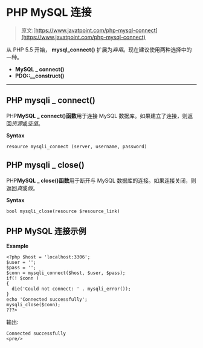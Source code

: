# PHP MySQL 连接

> 原文:[https://www.javatpoint.com/php-mysql-connect](https://www.javatpoint.com/php-mysql-connect)

从 PHP 5.5 开始， **mysql_connect()** 扩展为*弃用*。现在建议使用两种选择中的一种。

*   **MySQL _ connect()**
*   **PDO::__construct()**

* * *

## PHP mysqli _ connect()

PHP**MySQL _ connect()函数**用于连接 MySQL 数据库。如果建立了连接，则返回*资源*或*空值*。

**Syntax**

```
resource mysqli_connect (server, username, password)

```

## PHP mysqli _ close()

PHP**MySQL _ close()函数**用于断开与 MySQL 数据库的连接。如果连接关闭，则返回*真*或*假*。

**Syntax**

```
bool mysqli_close(resource $resource_link)

```

## PHP MySQL 连接示例

**Example**

```
<?php $host = 'localhost:3306';
$user = '';
$pass = '';
$conn = mysqli_connect($host, $user, $pass);
if(! $conn )
{
  die('Could not connect: ' . mysqli_error());
}
echo 'Connected successfully';
mysqli_close($conn);
???>

```

输出:

```
Connected successfully
<pre/>
```
